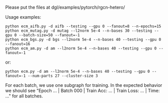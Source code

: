 Please put the files at dgl/examples/pytorch/rgcn-hetero/

Usage examples:
```
python ecm_aifb.py -d aifb --testing --gpu 0 --fanout=8 --n-epochs=15
python ecm_mutag.py -d mutag --l2norm 5e-4 --n-bases 30 --testing --gpu 0 --batch-size=50 --fanout=-1
python ecm_bgs.py -d bgs --l2norm 5e-4 --n-bases 40 --testing --gpu 0 --fanout=16
python ecm_am.py -d am --l2norm 5e-4 --n-bases 40 --testing --gpu 0 --fanout=-1
```
or:
```
python ecm.py -d am --l2norm 5e-4 --n-bases 40 --testing --gpu 0 --fanout=-1 --num-parts 27 --cluster-size 3
```

For each batch, we use one subgraph for training. In the expected behavior we should see "Epoch ... | Batch 000 | Train Acc: ... | Train Loss: ... | Time: ..." for all batches.
